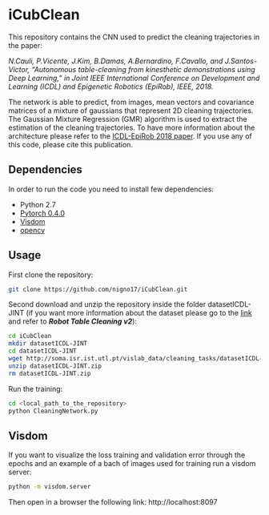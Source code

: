 # iCubClean

This repository contains the CNN used to predict the cleaning trajectories in the paper:

_N.Cauli, P.Vicente, J.Kim, B.Damas, A.Bernardino, F.Cavallo, and J.Santos-Victor, “Autonomous table-cleaning from kinesthetic demonstrations using Deep Learning,” in Joint IEEE International Conference on Development and Learning (ICDL) and Epigenetic Robotics (EpiRob), IEEE, 2018._

The network is able to predict, from images, mean vectors and covariance matrices of a mixture of gaussians that represent 2D cleaning trajectories. The Gaussian Mixture Regression (GMR) algorithm is used to extract the estimation of the cleaning trajectories. To have more information about the architecture please refer to the [ICDL-EpiRob 2018 paper](http://vislab.isr.ist.utl.pt/wp-content/uploads/2018/07/ncauli_icdl2018.pdf). If you use any of this code, please cite this publication.

## Dependencies

In order to run the code you need to install few dependencies:

* Python 2.7
* [Pytorch 0.4.0](https://pytorch.org/)
* [Visdom](https://github.com/facebookresearch/visdom)
* [opencv](https://opencv.org/)

## Usage

First clone the repository:

```bash
git clone https://github.com/nigno17/iCubClean.git
```

Second download and unzip the repository inside the folder datasetICDL-JINT (if you want more information about the dataset please go to the [link](http://vislab.isr.ist.utl.pt/datasets/) and refer to  ___Robot Table Cleaning v2___):

```bash
cd iCubClean
mkdir datasetICDL-JINT
cd datasetICDL-JINT
wget http://soma.isr.ist.utl.pt/vislab_data/cleaning_tasks/datasetICDL-JINT.zip
unzip datasetICDL-JINT.zip
rm datasetICDL-JINT.zip
```
Run the training:

```bash
cd <local_path_to_the_repository>
python CleaningNetwork.py
```

## Visdom

If you want to visualize the loss training and validation error through the epochs and an example of a bach of images used for training run a visdom server:

```bash
python -m visdom.server
```
Then open in a browser the following link: http://localhost:8097
